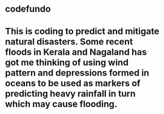 # codefundo
# This is coding to predict and mitigate natural disasters. Some recent floods in Kerala and Nagaland has got me thinking of using wind pattern and depressions formed in oceans to be used as markers of predicting heavy rainfall in turn which may cause flooding.
